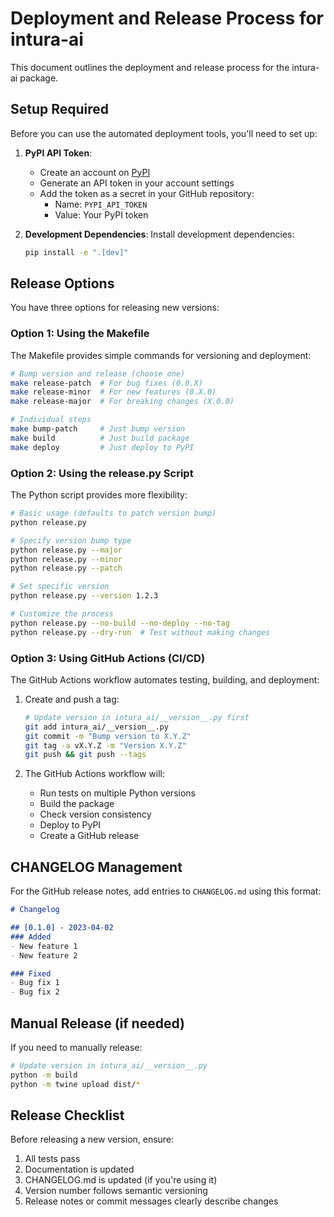 # Deployment and Release Process for intura-ai

This document outlines the deployment and release process for the intura-ai package.

## Setup Required

Before you can use the automated deployment tools, you'll need to set up:

1. **PyPI API Token**: 
   - Create an account on [PyPI](https://pypi.org/)
   - Generate an API token in your account settings
   - Add the token as a secret in your GitHub repository:
     - Name: `PYPI_API_TOKEN`
     - Value: Your PyPI token

2. **Development Dependencies**:
   Install development dependencies:
   ```bash
   pip install -e ".[dev]"
   ```

## Release Options

You have three options for releasing new versions:

### Option 1: Using the Makefile

The Makefile provides simple commands for versioning and deployment:

```bash
# Bump version and release (choose one)
make release-patch  # For bug fixes (0.0.X)
make release-minor  # For new features (0.X.0)
make release-major  # For breaking changes (X.0.0)

# Individual steps
make bump-patch     # Just bump version
make build          # Just build package
make deploy         # Just deploy to PyPI
```

### Option 2: Using the release.py Script

The Python script provides more flexibility:

```bash
# Basic usage (defaults to patch version bump)
python release.py

# Specify version bump type
python release.py --major
python release.py --minor
python release.py --patch

# Set specific version
python release.py --version 1.2.3

# Customize the process
python release.py --no-build --no-deploy --no-tag
python release.py --dry-run  # Test without making changes
```

### Option 3: Using GitHub Actions (CI/CD)

The GitHub Actions workflow automates testing, building, and deployment:

1. Create and push a tag:
   ```bash
   # Update version in intura_ai/__version__.py first
   git add intura_ai/__version__.py
   git commit -m "Bump version to X.Y.Z"
   git tag -a vX.Y.Z -m "Version X.Y.Z"
   git push && git push --tags
   ```

2. The GitHub Actions workflow will:
   - Run tests on multiple Python versions
   - Build the package
   - Check version consistency
   - Deploy to PyPI
   - Create a GitHub release

## CHANGELOG Management

For the GitHub release notes, add entries to `CHANGELOG.md` using this format:

```markdown
# Changelog

## [0.1.0] - 2023-04-02
### Added
- New feature 1
- New feature 2

### Fixed
- Bug fix 1
- Bug fix 2
```

## Manual Release (if needed)

If you need to manually release:

```bash
# Update version in intura_ai/__version__.py
python -m build
python -m twine upload dist/*
```

## Release Checklist

Before releasing a new version, ensure:

1. All tests pass
2. Documentation is updated
3. CHANGELOG.md is updated (if you're using it)
4. Version number follows semantic versioning
5. Release notes or commit messages clearly describe changes